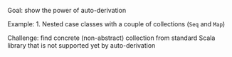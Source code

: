 Goal: show the power of auto-derivation

Example: 
1. 
Nested case classes with a couple of collections (`Seq` and `Map`)

Challenge: find concrete (non-abstract) collection from standard Scala library that is not supported yet by auto-derivation